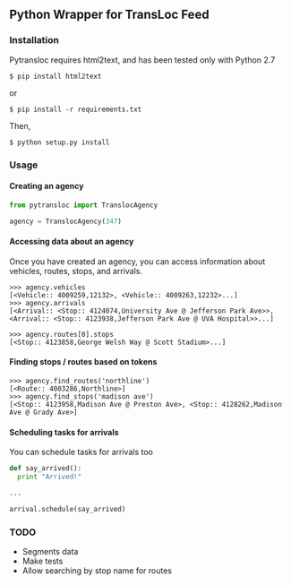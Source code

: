 ## Python Wrapper for TransLoc Feed

### Installation

Pytransloc requires html2text, and has been tested only with Python 2.7

```
$ pip install html2text
```

or

```
$ pip install -r requirements.txt
```

Then,

```
$ python setup.py install
``` 

### Usage

#### Creating an agency

```python
from pytransloc import TranslocAgency

agency = TranslocAgency(347)
```

#### Accessing data about an agency

Once you have created an agency, you can access information about vehicles, routes, stops, and arrivals.

```
>>> agency.vehicles
[<Vehicle:: 4009259,12132>, <Vehicle:: 4009263,12232>...]
>>> agency.arrivals
[<Arrival:: <Stop:: 4124074,University Ave @ Jefferson Park Ave>>, <Arrival:: <Stop:: 4123938,Jefferson Park Ave @ UVA Hospital>>...]
```

```
>>> agency.routes[0].stops
[<Stop:: 4123858,George Welsh Way @ Scott Stadium>...]
```

#### Finding stops / routes based on tokens

```
>>> agency.find_routes('northline')
[<Route:: 4003286,Northline>]
>>> agency.find_stops('madison ave')
[<Stop:: 4123958,Madison Ave @ Preston Ave>, <Stop:: 4128262,Madison Ave @ Grady Ave>]
```

#### Scheduling tasks for arrivals

You can schedule tasks for arrivals too

```python
def say_arrived():
  print "Arrived!"

...

arrival.schedule(say_arrived)
```

### TODO

  * Segments data
  * Make tests
  * Allow searching by stop name for routes
